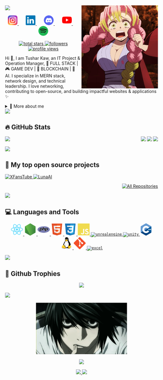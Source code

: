 <a href="https://tusharkaw.netlify.app/"><img src="https://cdna.artstation.com/p/assets/images/images/089/317/002/large/tushar-kaw-lunai.jpg?1750667175" width="48%" height="auto"/></a>
<img align="right" width="50%" src="img/mitsuri.gif"/>

<p align="center">
  <a href="https://www.instagram.com/tusharkaw">
    <img width="32px" alt="Instagram" title="Instagram" src="large/filled/instagram.svg"/>
  </a>
  &#8287;&#8287;&#8287;&#8287;&#8287;
  <a href="https://www.linkedin.com/in/tusharkaw/">
    <img width="32px" alt="LinkedIn" title="LinkedIn" src="large/filled/linkedin.svg"/>
  </a>
  &#8287;&#8287;&#8287;&#8287;&#8287;
  <a href="https://discord.gg/tusharkaw_08746">
    <img width="32px" alt="Discord" title="Discord" src="large/filled/discord.svg"/>
  </a>
  &#8287;&#8287;&#8287;&#8287;&#8287;
  <a href="https://www.youtube.com/channel/tusharkaw7098">
    <img width="32px" alt="YouTube" title="YouTube" src="large/filled/youtube.svg"/>
  </a>
  &#8287;&#8287;&#8287;&#8287;&#8287;
  <a href="https://open.spotify.com/user/tusharkaw">
    <img width="32px" alt="Spotify" title="Spotify" src="large/filled/spotify.svg"/>
  </a>
</p>

<p align="center">
  <a href="https://github.com/tusharkaw?tab=repositories&sort=stargazers">
    <img alt="total stars" title="Total stars on GitHub" src="https://custom-icon-badges.herokuapp.com/badge/dynamic/json?logo=star&host=formatted-dynamic-badges.herokuapp.com&formatter=metric&style=for-the-badge&color=c2a057&labelColor=3d2f1c&label=stars&query=%24.stars&url=https%3A%2F%2Fapi.github-star-counter.workers.dev%2Fuser%2Ftusharkaw"/>
  </a>
  <a href="https://github.com/tusharkaw?tab=followers">
    <img alt="followers" title="Follow me on Github" src="https://custom-icon-badges.herokuapp.com/github/followers/tusharkaw?color=b66fa1&labelColor=4a224a&style=for-the-badge&logo=person-add&label=Follow&logoColor=white"/>
  </a>
  <a href="https://github.com/tusharkaw">
    <img alt="profile views" title="Profile views" src="https://komarev.com/ghpvc/?username=tusharkaw&style=for-the-badge&color=b34a4a"/>
  </a>
</p>


<p>
Hi 👋, I am Tushar Kaw, an IT Project & Operation Manager, 🚀 FULL STACK | 🎮 GAME DEV | 🔗 BLOCKCHAIN | 🤖 AI. I specialize in MERN stack, network design, and technical leadership. I love networking, contributing to open-source, and building impactful websites & applications ✨
</p>

<div>
<details>
  <summary>🧑 More about me</summary>

- 🔭 I’m currently on a journey to **build great websites & applications**
- 🌱 I’m learning **advanced cloud, AI, and full-stack architectures**
- 🤝 I’m looking for help with **open-source contributions & tech collaborations**
- 👨‍💻 All of my projects are available at [tusharkaw.netlify.app](https://tusharkaw.netlify.app/)
- 💬 Ask me about **full-stack development, project management, and internet systems**
- 📫 Reach me at **tusharkaw64@gmail.com**

</details>
</div>

<img src="https://user-images.githubusercontent.com/73097560/115834477-dbab4500-a447-11eb-908a-139a6edaec5c.gif">

## 🔥 GitHub Stats

<img align="left" width="40%" src="https://i.imgur.com/VxANS89.jpg"/>

<p align="right">
<a href="https://github.com/tusharkaw"><img width="50%" src="https://github-readme-stats.vercel.app/api?username=tusharkaw&theme=radical&show_icons=true&count_private=true&hide_border=false" /></a>
<a href="https://github.com/tusharkaw"><img width="50%" src="http://github-readme-streak-stats.herokuapp.com/?user=tusharkaw&theme=radical&date_format=M%20j%5B%2C%20Y%5D&ring=ff3068&fire=ff3068&sideNums=ff3068" /></a>
<a href="https://github.com/tusharkaw"><img width="50%" src="https://github-readme-stats.vercel.app/api/top-langs/?username=tusharkaw&theme=radical&show_icons=true&include_all_commits=false&count_private=true&layout=compact" /></a>
</p>

<img src="https://user-images.githubusercontent.com/73097560/115834477-dbab4500-a447-11eb-908a-139a6edaec5c.gif">

## 📘 My top open source projects

<p align="left">
  <a href="https://github.com/TusharKaw/xfanstube">
    <img width="35%" src="https://denvercoder1-github-readme-stats.vercel.app/api/pin/?username=tusharkaw&repo=xfanstube&hide_border=true&bg_color=1F222E&title_color=F85D7F&icon_color=F8D866&theme=react" alt="XFansTube">
  </a>
  <a href="https://github.com/TusharKaw/luna-ai">
    <img width="35%" src="https://denvercoder1-github-readme-stats.vercel.app/api/pin/?username=tusharkaw&repo=luna-ai&hide_border=true&bg_color=1F222E&title_color=F85D7F&icon_color=F8D866&theme=react" alt="LunaAI">
  </a>
</p>

<p align="right">
  <a href="https://github.com/tusharkaw?tab=repositories&sort=stargazers">
    <img alt="All Repositories" title="All Repositories" src="https://custom-icon-badges.herokuapp.com/badge/-All%20Repos-2962FF?style=for-the-badge&logoColor=white&logo=repo"/>
  </a>
</p>

<img src="https://user-images.githubusercontent.com/73097560/115834477-dbab4500-a447-11eb-908a-139a6edaec5c.gif">

## 💻 Languages and Tools
<p align="center">  
  <!-- React -->
  <a href="https://reactjs.org/" target="_blank"> 
    <code><img src="https://raw.githubusercontent.com/devicons/devicon/master/icons/react/react-original.svg" alt="react" width="40" height="40"/></code>  
  </a>  

  <!-- Node.js -->
  <a href="https://nodejs.org/" target="_blank"> 
    <code><img src="https://raw.githubusercontent.com/devicons/devicon/master/icons/nodejs/nodejs-original.svg" alt="nodejs" width="40" height="40"/></code>  
  </a>  

  <!-- PHP -->
  <a href="https://www.php.net/" target="_blank"> 
    <code><img src="https://raw.githubusercontent.com/devicons/devicon/master/icons/php/php-original.svg" alt="php" width="40" height="40"/></code>  
  </a>  

  <!-- HTML -->
  <a href="https://www.w3.org/html/" target="_blank"> 
    <code><img src="https://raw.githubusercontent.com/devicons/devicon/master/icons/html5/html5-original.svg" alt="html5" width="40" height="40"/></code>  
  </a>  

  <!-- CSS -->
  <a href="https://www.w3schools.com/css/" target="_blank"> 
    <code><img src="https://raw.githubusercontent.com/devicons/devicon/master/icons/css3/css3-original.svg" alt="css3" width="40" height="40"/></code>  
  </a>  

  <!-- Javascript -->
  <a href="https://developer.mozilla.org/en-US/docs/Web/JavaScript" target="_blank"> 
    <code><img src="https://raw.githubusercontent.com/devicons/devicon/master/icons/javascript/javascript-plain.svg" alt="javascript" width="40" height="40"/></code>  
  </a>  

  <!-- Unreal Engine -->
  <a href="https://unrealengine.com/" target="_blank"> 
    <code><img src="https://cdn.jsdelivr.net/gh/devicons/devicon/icons/unrealengine/unrealengine-original.svg" alt="unrealengine" width="40" height="40"/></code>  
  </a>  

  <!-- Unity -->
  <a href="https://unity.com/" target="_blank"> 
    <code><img src="https://cdn.jsdelivr.net/gh/devicons/devicon/icons/unity/unity-original.svg" alt="unity" width="40" height="40"/></code>  
  </a>  

  <!-- C++ -->
  <a href="https://www.w3schools.com/cpp/" target="_blank"> 
    <code><img src="https://raw.githubusercontent.com/devicons/devicon/master/icons/cplusplus/cplusplus-original.svg" alt="cplusplus" width="40" height="40"/></code>  
  </a>  

  <!-- Linux -->
  <a href="https://www.linux.org/" target="_blank"> 
    <code><img src="https://raw.githubusercontent.com/devicons/devicon/master/icons/linux/linux-original.svg" alt="linux" width="40" height="40"/></code>  
  </a>  

  <!-- Git -->
  <a href="https://git-scm.com/" target="_blank"> 
    <code><img src="https://raw.githubusercontent.com/devicons/devicon/master/icons/git/git-original.svg" alt="git" width="40" height="40"/></code>  
  </a>  

  <!-- Microsoft Excel (custom icon since not in Devicon) -->
  <a href="https://www.microsoft.com/en/microsoft-365/excel" target="_blank"> 
    <code><img src="https://cdn-icons-png.flaticon.com/512/732/732220.png" alt="excel" width="40" height="40"/></code>  
  </a>  
</p>

<img src="https://user-images.githubusercontent.com/73097560/115834477-dbab4500-a447-11eb-908a-139a6edaec5c.gif">

## 🏅 Github Trophies

<p align="center">
  <img width=800 src="https://github-profile-trophy.vercel.app/?username=tusharkaw&margin-w=10&row=1&theme=gruvbox&no-bg=true"/>
</p>

<img src="https://user-images.githubusercontent.com/73097560/115834477-dbab4500-a447-11eb-908a-139a6edaec5c.gif">

<p align="center">
  <img src="img/l.gif" width="300"/>
</p>

<p align="center">
  <img src="https://readme-typing-svg.herokuapp.com?font=Fira+Code&weight=600&size=22&pause=1000&color=FF69B4&center=true&vCenter=true&width=500&lines=Thanks+for+stopping+by!;Have+a+great+day+🚀">
</p>

<p align="center">
  <a href="https://github.com/tusharkaw?tab=followers">
    <img src="https://img.shields.io/badge/Follow%20Me%20on%20GitHub-236ad3?style=for-the-badge&logo=github&logoColor=white"/>
  </a>
  <a href="https://github.com/tusharkaw?tab=repositories&sort=stargazers">
    <img src="https://img.shields.io/badge/Star%20My%20Repos-FFD700?style=for-the-badge&logo=github&logoColor=white"/>
  </a>
</p>




